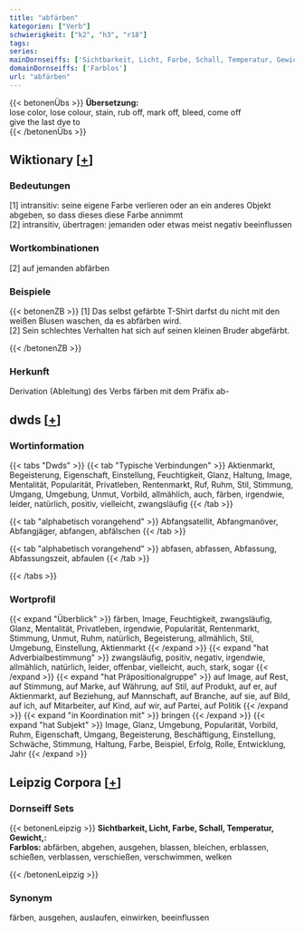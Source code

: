 ```yaml
---
title: "abfärben"
kategorien: ["Verb"]
schwierigkeit: ["k2", "h3", "r18"]
tags:
series:
mainDornseiffs: ['Sichtbarkeit, Licht, Farbe, Schall, Temperatur, Gewicht,']
domainDornseiffs: ['Farblos']
url: "abfärben"
---
```


{{< betonenÜbs >}}
**Übersetzung:**  
lose color, lose colour, stain, rub off, mark off, bleed, come  off  
give the last dye to  
{{< /betonenÜbs >}}

## Wiktionary [[+](https://de.wiktionary.org/wiki/abfärben)]

### Bedeutungen
[1] intransitiv: seine eigene Farbe verlieren oder an ein anderes Objekt abgeben, so dass dieses diese Farbe annimmt  
[2] intransitiv, übertragen: jemanden oder etwas meist negativ beeinflussen  

### Wortkombinationen
[2] auf jemanden abfärben  

### Beispiele
{{< betonenZB >}}
[1] Das selbst gefärbte T-Shirt darfst du nicht mit den weißen Blusen waschen, da es abfärben wird.  
[2] Sein schlechtes Verhalten hat sich auf seinen kleinen Bruder abgefärbt.  

{{< /betonenZB >}}
### Herkunft
Derivation (Ableitung) des Verbs färben mit dem Präfix ab-  



## dwds [[+](https://www.dwds.de/wb/abfärben)]

### Wortinformation
{{< tabs "Dwds" >}}
{{< tab "Typische Verbindungen" >}}
Aktienmarkt, Begeisterung, Eigenschaft, Einstellung, Feuchtigkeit, Glanz, Haltung, Image, Mentalität, Popularität, Privatleben, Rentenmarkt, Ruf, Ruhm, Stil, Stimmung, Umgang, Umgebung, Unmut, Vorbild, allmählich, auch, färben, irgendwie, leider, natürlich, positiv, vielleicht, zwangsläufig
{{< /tab >}}

{{< tab "alphabetisch vorangehend" >}}
Abfangsatellit, Abfangmanöver, Abfangjäger, abfangen, abfälschen
{{< /tab >}}

{{< tab "alphabetisch vorangehend" >}}
abfasen, abfassen, Abfassung, Abfassungszeit, abfaulen
{{< /tab >}}

{{< /tabs >}}

### Wortprofil
{{< expand "Überblick" >}} färben, Image, Feuchtigkeit, zwangsläufig, Glanz, Mentalität, Privatleben, irgendwie, Popularität, Rentenmarkt, Stimmung, Unmut, Ruhm, natürlich, Begeisterung, allmählich, Stil, Umgebung, Einstellung, Aktienmarkt {{< /expand >}}
{{< expand "hat Adverbialbestimmung" >}} zwangsläufig, positiv, negativ, irgendwie, allmählich, natürlich, leider, offenbar, vielleicht, auch, stark, sogar {{< /expand >}}
{{< expand "hat Präpositionalgruppe" >}} auf Image, auf Rest, auf Stimmung, auf Marke, auf Währung, auf Stil, auf Produkt, auf er, auf Aktienmarkt, auf Beziehung, auf Mannschaft, auf Branche, auf sie, auf Bild, auf ich, auf Mitarbeiter, auf Kind, auf wir, auf Partei, auf Politik {{< /expand >}}
{{< expand "in Koordination mit" >}} bringen {{< /expand >}}
{{< expand "hat Subjekt" >}} Image, Glanz, Umgebung, Popularität, Vorbild, Ruhm, Eigenschaft, Umgang, Begeisterung, Beschäftigung, Einstellung, Schwäche, Stimmung, Haltung, Farbe, Beispiel, Erfolg, Rolle, Entwicklung, Jahr {{< /expand >}}

## Leipzig Corpora [[+](https://corpora.uni-leipzig.de/en/res?word=abfärben&corpusId=deu_newscrawl-public_2018)]

### Dornseiff Sets
{{< betonenLeipzig >}}
**Sichtbarkeit, Licht, Farbe, Schall, Temperatur, Gewicht,:**  
**Farblos:** abfärben, abgehen, ausgehen, blassen, bleichen, erblassen, schießen, verblassen, verschießen, verschwimmen, welken  

{{< /betonenLeipzig >}}

### Synonym
färben, ausgehen, auslaufen, einwirken, beeinflussen

